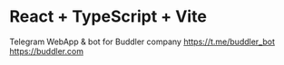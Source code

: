 # React + TypeScript + Vite

Telegram WebApp & bot for Buddler company
https://t.me/buddler_bot
https://buddler.com